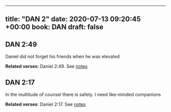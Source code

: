 
---
title: "DAN 2"
date: 2020-07-13 09:20:45 +00:00
book: DAN
draft: false
---

## DAN 2:49

Daniel did not forget his friends when he was elevated

**Related verses**: Daniel 2:49. See [notes](https://my.bible.com/notes/3472682768633946609)


## DAN 2:17

In the multitude of counsel there is safety. I need like-minded companions

**Related verses**: Daniel 2:17. See [notes](https://my.bible.com/notes/3616878262263473139)

